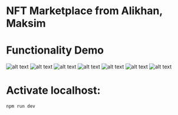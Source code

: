 # NFT Marketplace from Alikhan, Maksim

# Functionality Demo
![alt text](image.png)
![alt text](image-1.png)
![alt text](image-2.png)
![alt text](image-3.png)
![alt text](image-4.png)
![alt text](image-5.png)
![alt text](image-6.png)


# Activate localhost:
```sh
npm run dev
```

